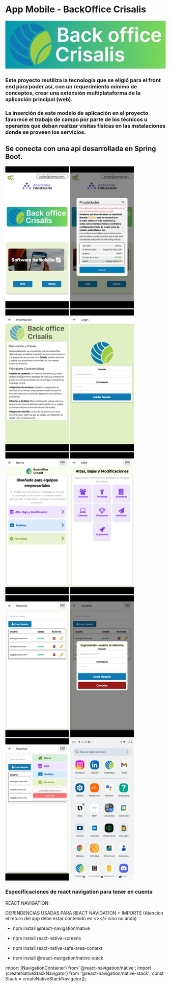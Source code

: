 # App Mobile - BackOffice Crisalis

![Alt text](assets/images/logoColor.png)

### Este proyecto reutiliza la tecnología que se eligió para el front end para poder así, con un requerimiento mínimo de conceptos, crear una extensión multiplataforma de la aplicación principal (web).

### La inserción de este modelo de aplicación en el proyecto favorece el trabajo de campo por parte de los técnicos u operarios que deban realizar visitas físicas en las instalaciones donde se proveen los servicios.

## Se conecta con una api desarrollada en Spring Boot.
<div>
  <img src="./capturas/img7.jpeg" width="200px"/>
  <img src="./capturas/img8.jpeg" width="200px"/>
  <img src="./capturas/img4.jpeg" width="200px"/>
  <img src="./capturas/img10.jpeg" width="200px"/>
  <img src="./capturas/img6.jpeg" width="200px"/>
  <img src="./capturas/img2.jpeg" width="200px"/>
  <img src="./capturas/img1.jpeg" width="200px"/>
  <img src="./capturas/img9.jpeg" width="200px"/>
  <img src="./capturas/img3.jpeg" width="200px"/>
  <img src="./capturas/img5.jpeg" width="200px"/>
</div>



### Especificaciones de react navigation para tener en cuenta

REACT NAVIGATION:

DEPENDENCIAS USADAS PARA REACT NAVIGATION + IMPORTS (Atencion el return del app debe estar contenido en <></> sino no anda)

- npm install @react-navigation/native

- npm install react-native-screens

- npm install react-native-safe-area-context

- npm install @react-navigation/native-stack

import {NavigationContainer} from '@react-navigation/native';
import {createNativeStackNavigator} from '@react-navigation/native-stack';
const Stack = createNativeStackNavigator();

